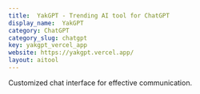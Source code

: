 ```yaml
---
title:  YakGPT - Trending AI tool for ChatGPT
display_name:  YakGPT
category: ChatGPT
category_slug: chatgpt
key: yakgpt_vercel_app
website: https://yakgpt.vercel.app/
layout: aitool
---
```


Customized chat interface for effective communication.
